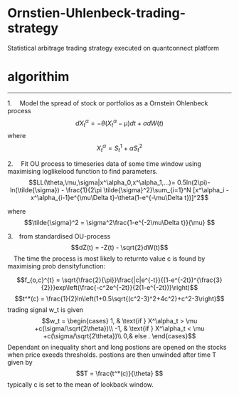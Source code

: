 # Ornstien-Uhlenbeck-trading-strategy
Statistical arbitrage trading strategy executed on quantconnect platform
# algorithim 
***
1.&emsp; Model the spread of stock or portfolios as a Ornstein Ohlenbeck process 
$$dX^\alpha_t =  -\theta(X^\alpha_t - \mu)dt+\sigma dW(t)$$
where $$X^\alpha_t = S^1_t + \alpha S^2_t $$

2.&emsp; Fit OU process to timeseries data of some time window using maximising loglikelood function to find parameters. $$LL(\theta,\mu,\sigma|x^\alpha_0,x^\alpha_1,...)= 0.5ln(2\pi)-ln(\tilde{\sigma}) - \frac{1}{2\pi \tilde{\sigma}^2}\sum_{i=1}^N [x^\alpha_i -x^\alpha_{i-1}e^{\mu\Delta t}-\theta(1-e^{-\mu\Delta t})]^2$$

where $$\tilde{\sigma}^2 = \sigma^2\frac{1-e^{-2\mu\Delta t}}{\mu} $$
  
3.&emsp;from standardised OU-process 
$$dZ(t) = -Z(t) - \sqrt{2}dW(t)$$
&emsp;The time the process is most likely to returnto value c is found by maximising prob densityfunction:

$$f_{o,c}^{t} = \sqrt{\frac{2}{\pi}}\frac{|c|e^{-t}}{(1-e^{-2t})^{\frac{3}{2}}}exp\left(\frac{-c^2e^{-2t}}{2(1-e^{-2t})}\right)$$
$$t^*(c) = \frac{1}{2}ln\left(1+0.5\sqrt{(c^2-3)^2+4c^2}+c^2-3\right)$$
trading signal w_t is given 
$$w_t = 
    \begin{cases}
            1, &         \text{if } X^\alpha_t > \mu +c(\sigma/\sqrt{2\theta})\\
            -1, &         \text{if }  X^\alpha_t < \mu +c(\sigma/\sqrt{2\theta})\\
            0,& else .
    \end{cases}$$
Dependant on inequality short and long postions are opened on the stocks when price exeeds thresholds. postions are then unwinded after time T given by 
$$T = \frac{t^*(c)}{\theta} $$
typically c is set to the mean of lookback window.
